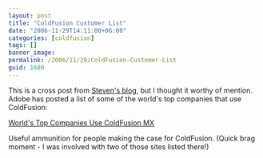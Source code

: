```yaml
---
layout: post
title: "ColdFusion Customer List"
date: "2006-11-29T14:11:00+06:00"
categories: [coldfusion]
tags: []
banner_image: 
permalink: /2006/11/29/ColdFusion-Customer-List
guid: 1680
---
```


This is a cross post from <a href="http://www.talkingtree.com/blog/index.cfm/2006/11/29/Top-Companies-Using-ColdFusion-MX">Steven's blog</a>, but I thought it worthy of mention. Adobe has posted a list of some of the world's top companies that use ColdFusion:

<a href="http://www.adobe.com/products/coldfusion/proven/">World's Top Companies Use ColdFusion MX</a>

Useful ammunition for people making the case for ColdFusion. (Quick brag moment - I was involved with two of those sites listed there!)
